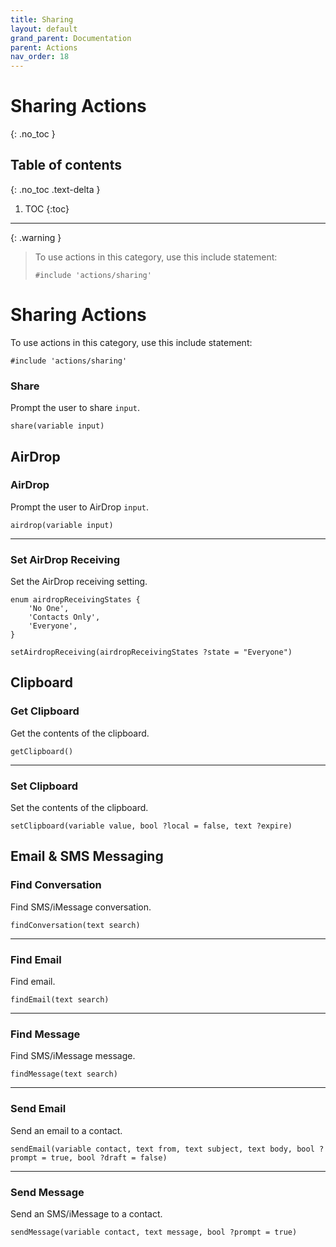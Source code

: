 ```yaml
---
title: Sharing
layout: default
grand_parent: Documentation
parent: Actions
nav_order: 18
---
```


# Sharing Actions
{: .no_toc }

## Table of contents
{: .no_toc .text-delta }

1. TOC
{:toc}

---

{: .warning }
> To use actions in this category, use this include statement:
>
> ```
> #include 'actions/sharing'
> ```

# Sharing Actions

To use actions in this category, use this include statement:

```
#include 'actions/sharing'
```

### Share

Prompt the user to share `input`.

```
share(variable input)
```

## AirDrop

### AirDrop

Prompt the user to AirDrop `input`.

```
airdrop(variable input)
```

---

### Set AirDrop Receiving

Set the AirDrop receiving setting.

```
enum airdropReceivingStates {
    'No One',
    'Contacts Only',
    'Everyone',
}

setAirdropReceiving(airdropReceivingStates ?state = "Everyone")
```

## Clipboard

### Get Clipboard

Get the contents of the clipboard.

```
getClipboard()
```

---

### Set Clipboard

Set the contents of the clipboard.

```
setClipboard(variable value, bool ?local = false, text ?expire)
```

## Email & SMS Messaging

### Find Conversation

Find SMS/iMessage conversation.

```
findConversation(text search)
```

---

### Find Email

Find email.

```
findEmail(text search)
```

---

### Find Message

Find SMS/iMessage message.

```
findMessage(text search)
```

---

### Send Email

Send an email to a contact.

```
sendEmail(variable contact, text from, text subject, text body, bool ?prompt = true, bool ?draft = false)
```

---

### Send Message

Send an SMS/iMessage to a contact.

```
sendMessage(variable contact, text message, bool ?prompt = true)
```
